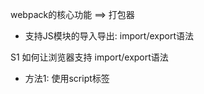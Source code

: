 webpack的核心功能 ==> 打包器
  - 支持JS模块的导入导出: import/export语法

S1 如何让浏览器支持 import/export语法
  - 方法1: 使用script标签 <script src='xxx' type='module'> ;
    缺点: 兼容性较差 + 文件请求会过多

  - 方法2: 转义关键字 ==> @babel/core + @babel/preset-env

具体实现，见 bundler_1.ts


--------------------------
S2 运行bundler_1.ts，或者说 import/export转义后的代码内容 是什么

```ts
"use strict";
// 设置 exports = { __esModule: true }
Object.defineProperty(exports, "__esModule", {value: true}); 

// 重置 exports = { __esModule: true， default: undefined }
exports["default"] = void 0;   

// 语法兼容的情况下, 把import 转化为 require("./b.js")函数调用
var _b = _interopRequireDefault(require("./b.js"));        
function _interopRequireDefault(obj) {                       
  return obj && obj.__esModule ? obj : { "default": obj };
}
var a = {
  value: 'a',  
  getB: function getB() {
    return _b["default"].value + ' from a.js';              
  }
};

// 把export 转化为 exports = { __esModule: true， default: a }
var _default = a;                                           
exports["default"] = _default;                               
```

本质上，就是:
ESModule语法 变成了 CommonJS规则
  - import关键字会变成 require函数
  - export关键字会变成 exports对象


--------------------------
S3 如何实现一个打包器

生成的打包文件内容期望
  - 有一个依赖数组：{ key: string, deps: string[], code: string }[]
  - 有一个执行入口函数：execute(depRelation[0].key)
  - 调用code函数，往 module.exports 上添加导出属性
  - 打包后的生成文件，见 dist.js / dist2.js


具体实现流程
a1 初始化一个空的 depRelation数组，用于收集依赖
a2 读取入口文件内容 + 遇到依赖模块的AST语句，就存入到 depRelation数组
a3 生成打包后的文件内容